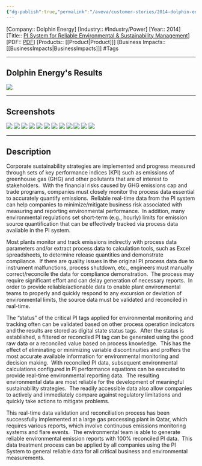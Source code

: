 ```yaml
---
{"dg-publish":true,"permalink":"/aveva/customer-stories/2014-dolphin-energy-pi-system-for-reliable-environmental-and-sustainability-management/","dgPassFrontmatter":true}
---
```


[Company:: Dolphin Energy]
[Industry:: #Industry/Power]
[Year:: 2014]
[Title:: [PI System for Reliable Environmental & Sustainability Management](https://resources.osisoft.com/presentations/pi-system-for-reliable-environmental-and-sustainability-management/)]
[PDF:: [PDF](https://cdn.osisoft.com/corp/en/media/presentations/2014/UsersConference2014/PDF/UC2014_DolphinEnergy_Al-Ejji_PISystemforReliableEnvironmentalandSustainabilityManagementatDolphinEnergy.pdf)]
[Products:: [[Product\|Product]]]
[Business Impacts:: [[BusinessImpacts\|BusinessImpacts]]]
#Tags 

---
## Dolphin Energy's Results
![](https://i.imgur.com/JXJh37e.png)

---
## Screenshots
![](https://i.imgur.com/gHodnqa.png)
![](https://i.imgur.com/6vhKTrY.png)
![](https://i.imgur.com/53L8DP5.png)
![](https://i.imgur.com/IKkvleQ.png)
![](https://i.imgur.com/nDswF1E.png)
![](https://i.imgur.com/bqtxnLX.png)
![](https://i.imgur.com/sFJmr1P.png)
![](https://i.imgur.com/MtNXn0X.png)
![](https://i.imgur.com/OPtLxP7.png)
![](https://i.imgur.com/Po8Wnou.png)
![](https://i.imgur.com/yddWRk3.png)
![](https://i.imgur.com/AOMAUJq.png)

---
## Description
Corporate sustainability strategies are implemented and progress measured through sets of key performance indices (KPI) such as emissions of greenhouse gas (GHG) and other pollutants that are of interest to stakeholders.  With the financial risks caused by GHG emissions cap and trade programs, companies must closely monitor the process data essential to accurately quantify emissions.  Reliable real-time data from the PI system can help companies to minimize/mitigate business risk associated with measuring and reporting environmental performance.  In addition, many environmental regulations set short-term (e.g., hourly) limits for emission source quantification that can be effectively tracked via process data available in the PI system.

Most plants monitor and track emissions indirectly with process data parameters and/or extract process data to calculation tools, such as Excel spreadsheets, to determine release quantities and demonstrate compliance.  If there are quality issues in the original PI process data due to instrument malfunctions, process shutdown, etc., engineers must manually correct/reconcile the data for compliance demonstration.  The process may require significant effort and can delay generation of necessary reports.  In order to provide reliable/actionable data to enable plant environmental teams to properly and quickly respond to any excursion or deviation of environmental limits, the source data must be validated and reconciled in real-time.

The “status” of the critical PI tags applied for environmental monitoring and tracking often can be validated based on other process operation indicators and the results are stored as digital state status tags.  After the status is established, a filtered or reconciled PI tag can be generated using the good raw data or a reconciled value based on process knowledge.  This has the effect of eliminating or minimizing variable discontinuities and proffers the most accurate available information for environmental monitoring and decision making.  With reconciled PI data, subsequent environmental calculations configured in PI performance equations can be executed to provide real-time environmental reporting data.  The resulting environmental data are most reliable for the development of meaningful sustainability strategies.  The readily accessible data also allow companies to actively and immediately compare against regulatory limitations and quickly take actions to mitigate problems.

This real-time data validation and reconciliation process has been successfully implemented at a large gas processing plant in Qatar, which requires various reports, which involve continuous emissions monitoring systems and flare events.  The environmental team is able to generate reliable environmental emission reports with 100% reconciled PI data.  This data treatment process can be applied by all companies using the PI System to general reliable data for all critical business and environmental measurements.